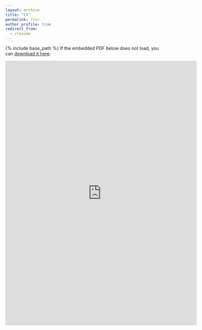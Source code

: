 ```yaml
---
layout: archive
title: "CV"
permalink: /cv/
author_profile: true
redirect_from:
  - /resume
---
```


{% include base_path %}
If the embedded PDF below does not load, you can [download it here](/files/Petalas_CV.pdf).

<embed src="https://stamatispetalas.github.io/files/Petalas_CV.pdf#navpanes=0" type="application/pdf" width="600" height="830" />

